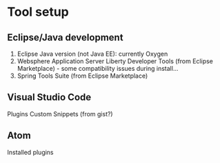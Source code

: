 # Tool setup

## Eclipse/Java development

1. Eclipse Java version (not Java EE): currently Oxygen
2. Websphere Application Server Liberty Developer Tools (from Eclipse Marketplace) - some compatibility issues during install...
3. Spring Tools Suite (from Eclipse Marketplace)

## Visual Studio Code

Plugins
Custom Snippets (from gist?)


## Atom

Installed plugins
